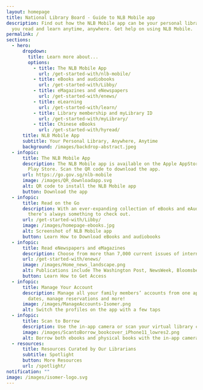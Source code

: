 ```yaml
---
layout: homepage
title: National Library Board - Guide to NLB Mobile app
description: Find out how the NLB Mobile app can be your personal library to let
  you read and learn anytime, anywhere. Get help on using NLB Mobile.
permalink: /
sections:
  - hero:
      dropdown:
        title: Learn more about...
        options:
          - title: The NLB Mobile App
            url: /get-started-with/nlb-mobile/
          - title: eBooks and audiobooks
            url: /get-started-with/Libby/
          - title: eMagazines and eNewspapers
            url: /get-started-with/enews/
          - title: eLearning
            url: /get-started-with/learn/
          - title: Library membership and myLibrary ID
            url: /get-started-with/myLibrary/
          - title: Chinese eBooks
            url: /get-started-with/hyread/
      title: NLB Mobile App
      subtitle: Your Personal Library, Anywhere, Anytime
      background: /images/backdrop-abstract.jpeg
  - infopic:
      title: The NLB Mobile App
      description: The NLB Mobile app is available on the Apple AppStore and Google
        Play Store. Scan the QR code to download the app.
      url: https://go.gov.sg/nlb-mobile
      image: /images/QR_downloadapp.svg
      alt: QR code to install the NLB Mobile app
      button: Download the app
  - infopic:
      title: Read on the Go
      description: With an ever-expanding collection of eBooks and eAudiobooks,
        there’s always something to check out.
      url: /get-started-with/Libby/
      image: /images/homepage-ebooks.jpg
      alt: Screenshot of NLB Mobile app
      button: Learn How to Download eBooks and audiobooks
  - infopic:
      title: Read eNewspapers and eMagazines
      description: Choose from more than 7,000 current issues of international publications.
      url: /get-started-with/enews/
      image: /images/Home_news_landscape.png
      alt: Publications include The Washington Post, NewsWeek, Bloomsberg Businessweek
      button: Learn How to Get Access
  - infopic:
      title: Manage Your Account
      description: Manage all your family members’ accounts from one app. Check due
        dates, manage reservations and more!
      image: /images/ManageAccounts-Isomer.png
      alt: Switch the profiles on the app with a few taps
  - infopic:
      title: Scan to Borrow
      description: Use the in-app camera or scan your virtual library card to borrow books.
      image: /images/ScantoBorrow_bookcover_iPhone11_lowres2.png
      alt: Borrow both ebooks and physical books with the in-app camera
  - resources:
      title: Resources Curated by Our Librarians
      subtitle: Spotlight
      button: More Resources
      url: /spotlight/
notification: ""
image: /images/isomer-logo.svg
---
```

